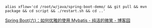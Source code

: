 
```
alias xflow='cd /root/w/java/spring-boot-demo/ && git pull && mvn package && cd script && ./restart.sh && cd ..'
```


[Spring Boot(六)：如何优雅的使用 Mybatis - 纯洁的微笑 - 博客园](https://www.cnblogs.com/ityouknow/p/6037431.html)